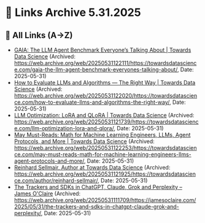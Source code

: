 # 📂 Links Archive 5.31.2025

## 📄 All Links (A→Z)

- [GAIA: The LLM Agent Benchmark Everyone’s Talking About | Towards Data Science](https://towardsdatascience.com/gaia-the-llm-agent-benchmark-everyones-talking-about/) (Archived: https://web.archive.org/web/20250531122111/https://towardsdatascience.com/gaia-the-llm-agent-benchmark-everyones-talking-about/, Date: 2025-05-31)
- [How to Evaluate LLMs and Algorithms — The Right Way | Towards Data Science](https://towardsdatascience.com/how-to-evaluate-llms-and-algorithms-the-right-way/) (Archived: https://web.archive.org/web/20250531122020/https://towardsdatascience.com/how-to-evaluate-llms-and-algorithms-the-right-way/, Date: 2025-05-31)
- [LLM Optimization: LoRA and QLoRA | Towards Data Science](https://towardsdatascience.com/llm-optimization-lora-and-qlora/) (Archived: https://web.archive.org/web/20250531121739/https://towardsdatascience.com/llm-optimization-lora-and-qlora/, Date: 2025-05-31)
- [May Must-Reads: Math for Machine Learning Engineers, LLMs, Agent Protocols, and More | Towards Data Science](https://towardsdatascience.com/may-must-reads-math-for-machine-learning-engineers-llms-agent-protocols-and-more/) (Archived: https://web.archive.org/web/20250531122253/https://towardsdatascience.com/may-must-reads-math-for-machine-learning-engineers-llms-agent-protocols-and-more/, Date: 2025-05-31)
- [Reinhard Sellmair, Author at Towards Data Science](https://towardsdatascience.com/author/reinhard-sellmair/) (Archived: https://web.archive.org/web/20250531121925/https://towardsdatascience.com/author/reinhard-sellmair/, Date: 2025-05-31)
- [The Trackers and SDKs in ChatGPT, Claude, Grok and Perplexity – James O'Claire](https://jamesoclaire.com/2025/05/31/the-trackers-and-sdks-in-chatgpt-claude-grok-and-perplexity/) (Archived: https://web.archive.org/web/20250531111709/https://jamesoclaire.com/2025/05/31/the-trackers-and-sdks-in-chatgpt-claude-grok-and-perplexity/, Date: 2025-05-31)
